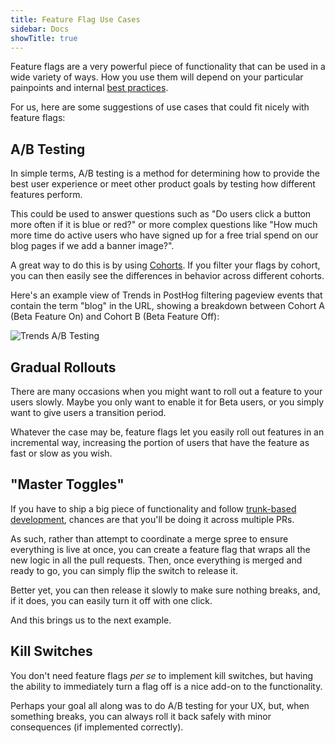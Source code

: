 ```yaml
---
title: Feature Flag Use Cases
sidebar: Docs
showTitle: true
---
```


Feature flags are a very powerful piece of functionality that can be used in a wide variety of ways. How you use them will depend on your particular painpoints and internal [best practices](/docs/feature-flags/best-practices). 

For us, here are some suggestions of use cases that could fit nicely with feature flags:

## A/B Testing

In simple terms, A/B testing is a method for determining how to provide the best user experience or meet other product goals by testing how different features perform. 

This could be used to answer questions such as "Do users click a button more often if it is blue or red?" or more complex questions like "How much more time do active users who have signed up for a free trial spend on our blog pages if we add a banner image?".

A great way to do this is by using [Cohorts](/docs/user-guides/cohorts). If you filter your flags by cohort, you can then easily see the differences in behavior across different cohorts. 

Here's an example view of Trends in PostHog filtering pageview events that contain the term "blog" in the URL, showing a breakdown between Cohort A (Beta Feature On) and Cohort B (Beta Feature Off):

![Trends A/B Testing](https://res.cloudinary.com/dmukukwp6/image/upload/v1710055416/posthog.com/contents/images/tutorials/feature-flags/trends-ab.png)

## Gradual Rollouts

There are many occasions when you might want to roll out a feature to your users slowly. Maybe you only want to enable it for Beta users, or you simply want to give users a transition period.

Whatever the case may be, feature flags let you easily roll out features in an incremental way, increasing the portion of users that have the feature as fast or slow as you wish. 

## "Master Toggles"

If you have to ship a big piece of functionality and follow [trunk-based development](/product-engineers/trunk-based-development), chances are that you'll be doing it across multiple PRs.

As such, rather than attempt to coordinate a merge spree to ensure everything is live at once, you can create a feature flag that wraps all the new logic in all the pull requests. Then, once everything is merged and ready to go, you can simply flip the switch to release it.

Better yet, you can then release it slowly to make sure nothing breaks, and, if it does, you can easily turn it off with one click.

And this brings us to the next example.

## Kill Switches

You don't need feature flags _per se_ to implement kill switches, but having the ability to immediately turn a flag off is a nice add-on to the functionality.

Perhaps your goal all along was to do A/B testing for your UX, but, when something breaks, you can always roll it back safely with minor consequences (if implemented correctly).

